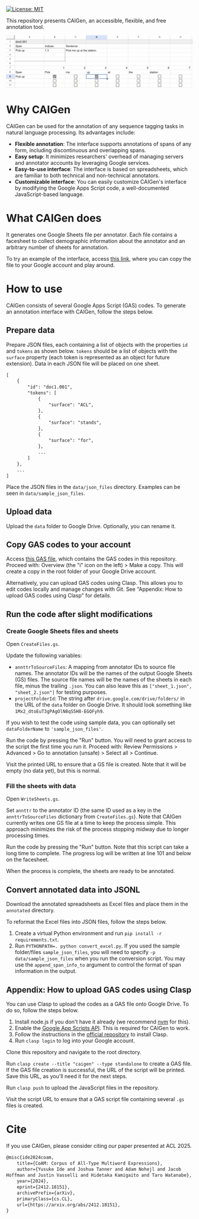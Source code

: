 [![License: MIT](https://img.shields.io/badge/License-MIT-yellow.svg)](LICENSE)

This repository presents CAIGen, an accessible, flexible, and free annotation tool.

<!-- ![Interface](img/interface.png) -->
<!-- See [this gif](img/interface.gif) for quick demonstration. -->

<img src="img/interface.gif" width="640">

# Why CAIGen

CAIGen can be used for the annotation of any sequence tagging tasks in natural language processing. Its advantages include:

- **Flexible annotation**: The interface supports annotations of spans of any form, including discontinuous and overlapping spans.
- **Easy setup**: It minimizes researchers' overhead of managing servers and annotator accounts by leveraging Google services.
- **Easy-to-use interface**: The interface is based on spreadsheets, which are familiar to both technical and non-technical annotators.
- **Customizable interface**: You can easily customize CAIGen's interface by modifying the Google Apps Script code, a well-documented JavaScript-based language.

# What CAIGen does

It generates one Google Sheets file per annotator. Each file contains a facesheet to collect demographic information about the annotator and an arbitrary number of sheets for annotation.

To try an example of the interface, access [this link](https://docs.google.com/spreadsheets/d/1ngnVTGxCb-Kf91fhgc1h9YLtdVA58LZtQsPHmB3zQrY/copy), where you can copy the file to your Google account and play around.

# How to use

CAIGen consists of several Google Apps Script (GAS) codes. To generate an annotation interface with CAIGen, follow the steps below.

## Prepare data

Prepare JSON files, each containing a list of objects with the properties `id` and `tokens` as shown below. `tokens` should be a list of objects with the `surface` property (each token is represented as an object for future extension). Data in each JSON file will be placed on one sheet.
<!-- In JavaScript terminology, "list" is "array". But probably the users of CAIGen are more familiar with Python terminology. -->

```
[
    {
        "id": "doc1.001",
        "tokens": [
            {
                "surface": "ACL",
            },
            {
                "surface": "stands",
            },
            {
                "surface": "for",
            },
            ...
        ]
    },
    ...
]
```

<!-- Not yet implemented -->
<!-- When using pre-annotated data, the tag should denote the i`ndices of the spans the token belongs to. For example, `1` denotes that the token belongs to the first span in the sentence. If the token belongs to multiple spans, concatenate numbers with semicolons, like `1;2`.
```
"tokens": [
    {
        "surface": "ACL",
        "tag": ""
    },
    {
        "surface": "stands",
        "tag": "1"
    },
    ...
``` -->

Place the JSON files in the `data/json_files` directory. Examples can be seen in `data/sample_json_files`.

## Upload data

Upload the `data` folder to Google Drive. Optionally, you can rename it.

## Copy GAS codes to your account

Access [this GAS file](https://script.google.com/home/projects/1y9j68famyacV4WilLUmr08sUP9TzBXiJicsca7jDnVw2yEfFcmHUuUC9/edit), which contains the GAS codes in this repository. Proceed with: Overview (the "i" icon on the left) > Make a copy. This will create a copy in the root folder of your Google Drive account.

Alternatively, you can upload GAS codes using Clasp. This allows you to edit codes locally and manage changes with Git. See "Appendix: How to upload GAS codes using Clasp" for details.

## Run the code after slight modifications

### Create Google Sheets files and sheets

Open `CreateFiles.gs`.

Update the following variables:

- `annttrToSourceFiles`: A mapping from annotator IDs to source file names. The annotator IDs will be the names of the output Google Sheets (GS) files. The source file names will be the names of the sheets in each file, minus the trailing `.json`. You can also leave this as `["sheet_1.json", "sheet_2.json"]` for testing purposes.
- `projectFolderId`: The string after `drive.google.com/drive/folders/` in the URL of the `data` folder on Google Drive. It should look something like `1Mx2_dtoEuT3gPAgOlN8qS5H8-EGQFyh9`.

If you wish to test the code using sample data, you can optionally set `dataFolderName` to `'sample_json_files'`.

Run the code by pressing the "Run" button. You will need to grant access to the script the first time you run it. Proceed with: Review Permissions > Advanced > Go to annotation (unsafe) > Select all > Continue.

Visit the printed URL to ensure that a GS file is created. Note that it will be empty (no data yet), but this is normal.

### Fill the sheets with data

Open `WriteSheets.gs`.

Set `annttr` to the annotator ID (the same ID used as a key in the `annttrToSourceFiles` dictionary from `CreateFiles.gs`). Note that CAIGen currently writes one GS file at a time to keep the process simple. This approach minimizes the risk of the process stopping midway due to longer processing times.

Run the code by pressing the "Run" button. Note that this script can take a long time to complete. The progress log will be written at line 101 and below on the facesheet.

When the process is complete, the sheets are ready to be annotated.

## Convert annotated data into JSONL

Download the annotated spreadsheets as Excel files and place them in the `annotated` directory.

To reformat the Excel files into JSON files, follow the steps below.

1. Create a virtual Python environment and run `pip install -r requirements.txt`.
1. Run `PYTHONPATH=. python convert_excel.py`. If you used the sample folder/files `sample_json_files`, you will need to specify `-p data/sample_json_files` when you run the conversion script.  You may use the `append_span_info_to` argument to control the format of span information in the output.

## Appendix: How to upload GAS codes using Clasp

You can use Clasp to upload the codes as a GAS file onto Google Drive. To do so, follow the steps below.

1. Install node.js if you don't have it already (we recommend [nvm](https://github.com/nvm-sh/nvm) for this).
2. Enable the [Google App Scripts API](https://script.google.com/home/usersettings). This is required for CAIGen to work.
3. Follow the instructions in the [official repository](https://github.com/google/clasp) to install Clasp.
4. Run `clasp login` to log into your Google account.

Clone this repository and navigate to the root directory.

Run `clasp create --title "caigen" --type standalone` to create a GAS file. If the GAS file creation is successful, the URL of the script will be printed. Save this URL, as you'll need it for the next steps.

Run `clasp push` to upload the JavaScript files in the repository.

Visit the script URL to ensure that a GAS script file containing several `.gs` files is created.

# Cite

If you use CAIGen, please consider citing our paper presented at ACL 2025.

```
@misc{ide2024coam,
    title={CoAM: Corpus of All-Type Multiword Expressions},
    author={Yusuke Ide and Joshua Tanner and Adam Nohejl and Jacob Hoffman and Justin Vasselli and Hidetaka Kamigaito and Taro Watanabe},
    year={2024},
    eprint={2412.18151},
    archivePrefix={arXiv},
    primaryClass={cs.CL},
    url={https://arxiv.org/abs/2412.18151},
}
```
